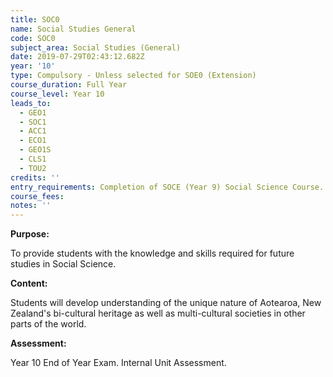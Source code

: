 ```yaml
---
title: SOC0
name: Social Studies General
code: SOC0
subject_area: Social Studies (General)
date: 2019-07-29T02:43:12.682Z
year: '10'
type: Compulsory - Unless selected for SOE0 (Extension)
course_duration: Full Year
course_level: Year 10
leads_to:
  - GEO1
  - SOC1
  - ACC1
  - ECO1
  - GEO1S
  - CLS1
  - TOU2
credits: ''
entry_requirements: Completion of SOCE (Year 9) Social Science Course.
course_fees: 
notes: ''
---
```

**Purpose:**

To provide students with the knowledge and skills required for future studies in Social Science.

**Content:**

Students will develop understanding of the unique nature of Aotearoa, New Zealand's bi-cultural heritage as well as multi-cultural societies in other parts of the world.

**Assessment:**

Year 10 End of Year Exam. Internal Unit Assessment.
